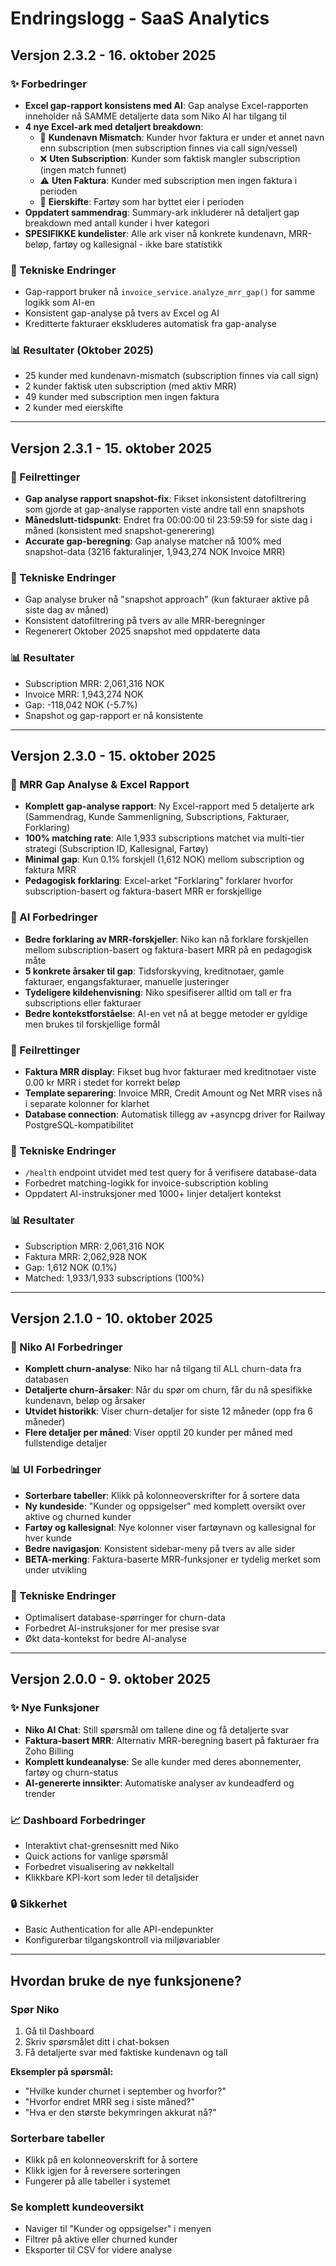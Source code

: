# Endringslogg - SaaS Analytics

## Versjon 2.3.2 - 16. oktober 2025

### ✨ Forbedringer
- **Excel gap-rapport konsistens med AI**: Gap analyse Excel-rapporten inneholder nå SAMME detaljerte data som Niko AI har tilgang til
- **4 nye Excel-ark med detaljert breakdown**:
  - 🔗 **Kundenavn Mismatch**: Kunder hvor faktura er under et annet navn enn subscription (men subscription finnes via call sign/vessel)
  - ❌ **Uten Subscription**: Kunder som faktisk mangler subscription (ingen match funnet)
  - ⚠️ **Uten Faktura**: Kunder med subscription men ingen faktura i perioden
  - 🔄 **Eierskifte**: Fartøy som har byttet eier i perioden
- **Oppdatert sammendrag**: Summary-ark inkluderer nå detaljert gap breakdown med antall kunder i hver kategori
- **SPESIFIKKE kundelister**: Alle ark viser nå konkrete kundenavn, MRR-beløp, fartøy og kallesignal - ikke bare statistikk

### 🔧 Tekniske Endringer
- Gap-rapport bruker nå `invoice_service.analyze_mrr_gap()` for samme logikk som AI-en
- Konsistent gap-analyse på tvers av Excel og AI
- Kreditterte fakturaer ekskluderes automatisk fra gap-analyse

### 📊 Resultater (Oktober 2025)
- 25 kunder med kundenavn-mismatch (subscription finnes via call sign)
- 2 kunder faktisk uten subscription (med aktiv MRR)
- 49 kunder med subscription men ingen faktura
- 2 kunder med eierskifte

---

## Versjon 2.3.1 - 15. oktober 2025

### 🐛 Feilrettinger
- **Gap analyse rapport snapshot-fix**: Fikset inkonsistent datofiltrering som gjorde at gap-analyse rapporten viste andre tall enn snapshots
- **Månedslutt-tidspunkt**: Endret fra 00:00:00 til 23:59:59 for siste dag i måned (konsistent med snapshot-generering)
- **Accurate gap-beregning**: Gap analyse matcher nå 100% med snapshot-data (3216 fakturalinjer, 1,943,274 NOK Invoice MRR)

### 🔧 Tekniske Endringer
- Gap analyse bruker nå "snapshot approach" (kun fakturaer aktive på siste dag av måned)
- Konsistent datofiltrering på tvers av alle MRR-beregninger
- Regenerert Oktober 2025 snapshot med oppdaterte data

### 📊 Resultater
- Subscription MRR: 2,061,316 NOK
- Invoice MRR: 1,943,274 NOK
- Gap: -118,042 NOK (-5.7%)
- Snapshot og gap-rapport er nå konsistente

---

## Versjon 2.3.0 - 15. oktober 2025

### 🎯 MRR Gap Analyse & Excel Rapport
- **Komplett gap-analyse rapport**: Ny Excel-rapport med 5 detaljerte ark (Sammendrag, Kunde Sammenligning, Subscriptions, Fakturaer, Forklaring)
- **100% matching rate**: Alle 1,933 subscriptions matchet via multi-tier strategi (Subscription ID, Kallesignal, Fartøy)
- **Minimal gap**: Kun 0.1% forskjell (1,612 NOK) mellom subscription og faktura MRR
- **Pedagogisk forklaring**: Excel-arket "Forklaring" forklarer hvorfor subscription-basert og faktura-basert MRR er forskjellige

### 🤖 AI Forbedringer
- **Bedre forklaring av MRR-forskjeller**: Niko kan nå forklare forskjellen mellom subscription-basert og faktura-basert MRR på en pedagogisk måte
- **5 konkrete årsaker til gap**: Tidsforskyving, kreditnotaer, gamle fakturaer, engangsfakturaer, manuelle justeringer
- **Tydeligere kildehenvisning**: Niko spesifiserer alltid om tall er fra subscriptions eller fakturaer
- **Bedre kontekstforståelse**: AI-en vet nå at begge metoder er gyldige men brukes til forskjellige formål

### 🐛 Feilrettinger
- **Faktura MRR display**: Fikset bug hvor fakturaer med kreditnotaer viste 0.00 kr MRR i stedet for korrekt beløp
- **Template separering**: Invoice MRR, Credit Amount og Net MRR vises nå i separate kolonner for klarhet
- **Database connection**: Automatisk tillegg av +asyncpg driver for Railway PostgreSQL-kompatibilitet

### 🔧 Tekniske Endringer
- `/health` endpoint utvidet med test query for å verifisere database-data
- Forbedret matching-logikk for invoice-subscription kobling
- Oppdatert AI-instruksjoner med 1000+ linjer detaljert kontekst

### 📊 Resultater
- Subscription MRR: 2,061,316 NOK
- Faktura MRR: 2,062,928 NOK
- Gap: 1,612 NOK (0.1%)
- Matched: 1,933/1,933 subscriptions (100%)

---

## Versjon 2.1.0 - 10. oktober 2025

### 🎯 Niko AI Forbedringer
- **Komplett churn-analyse**: Niko har nå tilgang til ALL churn-data fra databasen
- **Detaljerte churn-årsaker**: Når du spør om churn, får du nå spesifikke kundenavn, beløp og årsaker
- **Utvidet historikk**: Viser churn-detaljer for siste 12 måneder (opp fra 6 måneder)
- **Flere detaljer per måned**: Viser opptil 20 kunder per måned med fullstendige detaljer

### 📊 UI Forbedringer
- **Sorterbare tabeller**: Klikk på kolonneoverskrifter for å sortere data
- **Ny kundeside**: "Kunder og oppsigelser" med komplett oversikt over aktive og churned kunder
- **Fartøy og kallesignal**: Nye kolonner viser fartøynavn og kallesignal for hver kunde
- **Bedre navigasjon**: Konsistent sidebar-meny på tvers av alle sider
- **BETA-merking**: Faktura-baserte MRR-funksjoner er tydelig merket som under utvikling

### 🔧 Tekniske Endringer
- Optimalisert database-spørringer for churn-data
- Forbedret AI-instruksjoner for mer presise svar
- Økt data-kontekst for bedre AI-analyse

---

## Versjon 2.0.0 - 9. oktober 2025

### ✨ Nye Funksjoner
- **Niko AI Chat**: Still spørsmål om tallene dine og få detaljerte svar
- **Faktura-basert MRR**: Alternativ MRR-beregning basert på fakturaer fra Zoho Billing
- **Komplett kundeanalyse**: Se alle kunder med deres abonnementer, fartøy og churn-status
- **AI-genererte innsikter**: Automatiske analyser av kundeadferd og trender

### 📈 Dashboard Forbedringer
- Interaktivt chat-grensesnitt med Niko
- Quick actions for vanlige spørsmål
- Forbedret visualisering av nøkkeltall
- Klikkbare KPI-kort som leder til detaljsider

### 🔒 Sikkerhet
- Basic Authentication for alle API-endepunkter
- Konfigurerbar tilgangskontroll via miljøvariabler

---

## Hvordan bruke de nye funksjonene?

### Spør Niko
1. Gå til Dashboard
2. Skriv spørsmålet ditt i chat-boksen
3. Få detaljerte svar med faktiske kundenavn og tall

**Eksempler på spørsmål:**
- "Hvilke kunder churnet i september og hvorfor?"
- "Hvorfor endret MRR seg i siste måned?"
- "Hva er den største bekymringen akkurat nå?"

### Sorterbare tabeller
- Klikk på en kolonneoverskrift for å sortere
- Klikk igjen for å reversere sorteringen
- Fungerer på alle tabeller i systemet

### Se komplett kundeoversikt
- Naviger til "Kunder og oppsigelser" i menyen
- Filtrer på aktive eller churned kunder
- Eksporter til CSV for videre analyse
